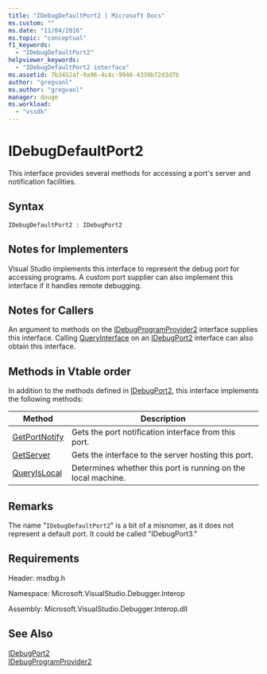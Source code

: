 ```yaml
---
title: "IDebugDefaultPort2 | Microsoft Docs"
ms.custom: ""
ms.date: "11/04/2016"
ms.topic: "conceptual"
f1_keywords: 
  - "IDebugDefaultPort2"
helpviewer_keywords: 
  - "IDebugDefaultPort2 interface"
ms.assetid: 7b3452af-9a96-4c4c-9946-4339b72d3d7b
author: "gregvanl"
ms.author: "gregvanl"
manager: douge
ms.workload: 
  - "vssdk"
---
```

# IDebugDefaultPort2
This interface provides several methods for accessing a port's server and notification facilities.  
  
## Syntax  
  
```  
IDebugDefaultPort2 : IDebugPort2  
```  
  
## Notes for Implementers  
 Visual Studio implements this interface to represent the debug port for accessing programs. A custom port supplier can also implement this interface if it handles remote debugging.  
  
## Notes for Callers  
 An argument to methods on the [IDebugProgramProvider2](../../../extensibility/debugger/reference/idebugprogramprovider2.md) interface supplies this interface. Calling [QueryInterface](/cpp/atl/queryinterface) on an [IDebugPort2](../../../extensibility/debugger/reference/idebugport2.md) interface can also obtain this interface.  
  
## Methods in Vtable order  
 In addition to the methods defined in [IDebugPort2](../../../extensibility/debugger/reference/idebugport2.md), this interface implements the following methods:  
  
|Method|Description|  
|------------|-----------------|  
|[GetPortNotify](../../../extensibility/debugger/reference/idebugdefaultport2-getportnotify.md)|Gets the port notification interface from this port.|  
|[GetServer](../../../extensibility/debugger/reference/idebugdefaultport2-getserver.md)|Gets the interface to the server hosting this port.|  
|[QueryIsLocal](../../../extensibility/debugger/reference/idebugdefaultport2-queryislocal.md)|Determines whether this port is running on the local machine.|  
  
## Remarks  
 The name "`IDebugDefaultPort2`" is a bit of a misnomer, as it does not represent a default port. It could be called "IDebugPort3."  
  
## Requirements  
 Header: msdbg.h  
  
 Namespace: Microsoft.VisualStudio.Debugger.Interop  
  
 Assembly: Microsoft.VisualStudio.Debugger.Interop.dll  
  
## See Also  
 [IDebugPort2](../../../extensibility/debugger/reference/idebugport2.md)   
 [IDebugProgramProvider2](../../../extensibility/debugger/reference/idebugprogramprovider2.md)